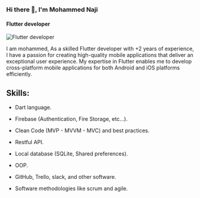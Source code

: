 ### Hi there 👋, I'm Mohammed Naji
#### Flutter developer 
![Flutter developer ](https://media.licdn.com/dms/image/D4D16AQFIQH2_J_0m7g/profile-displaybackgroundimage-shrink_350_1400/0/1675950497412?e=1683158400&v=beta&t=Rmv6KQ1XYD1unUTXDLHtO_ZmL_mESIPFF13UzqmqBrQ)

I am mohammed, As a skilled Flutter developer with +2 years of experience, I have a passion for creating high-quality mobile applications that deliver an exceptional user experience. My expertise in Flutter enables me to develop cross-platform mobile applications for both Android and iOS platforms efficiently.

## Skills:
 * Dart language.

 * Firebase (Authentication, Fire Storage, etc...).
 * Clean Code (MVP - MVVM - MVC) and best practices.
 * Restful API.
 * Local database (SQLite, Shared preferences).
 * OOP.
 * GitHub, Trello, slack, and other software.
 * Software methodologies like scrum and agile.






